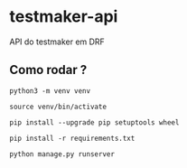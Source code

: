 # testmaker-api
API do testmaker em DRF

## Como rodar ?
```
python3 -m venv venv
```
```
source venv/bin/activate
```
```
pip install --upgrade pip setuptools wheel
```
```
pip install -r requirements.txt
```
```
python manage.py runserver
```
